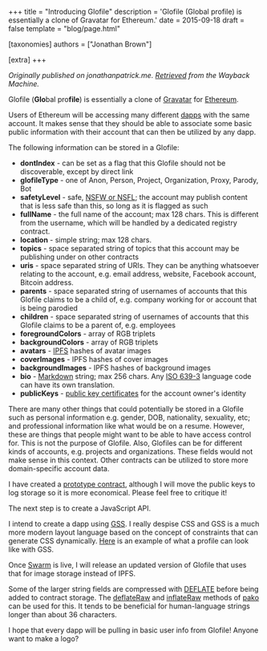 +++
title = "Introducing Glofile"
description = 'Glofile (Global profile) is essentially a clone of Gravatar for Ethereum.'
date = 2015-09-18
draft = false
template = "blog/page.html"

[taxonomies]
authors = ["Jonathan Brown"]

[extra]
+++

*Originally published on jonathanpatrick.me. [Retrieved](https://web.archive.org/web/20190831080033/http://jonathanpatrick.me/blog/introducing-glofile) from the Wayback Machine.*

<p>Glofile (<b>Glo</b>bal pro<b>file</b>) is essentially a clone of <a target="_blank" href="https://gravatar.com/">Gravatar</a> for <a target="_blank" href="https://ethereum.org/">Ethereum</a>.</p>
<p>Users of Ethereum will be accessing many different <a target="_blank" href="https://web.archive.org/web/20190831080033/http://dapps.ethercasts.com/">dapps</a> with the same account. It makes sense that they should be able to associate some basic public information with their account that can then be utilized by any dapp.</p>
<p>The following information can be stored in a Glofile:</p>
<ul><li><b>dontIndex</b> - can be set as a flag that this Glofile should not be discoverable, except by direct link</li>
<li><b>glofileType</b> - one of Anon, Person, Project, Organization, Proxy, Parody, Bot</li>
<li><b>safetyLevel</b> - safe, <a target="_blank" href="https://en.wikipedia.org/wiki/Not_safe_for_work">NSFW or NSFL</a>; the account may publish content that is less safe than this, so long as it is flagged as such</li>
<li><b>fullName</b> - the full name of the account; max 128 chars. This is different from the username, which will be handled by a dedicated registry contract.</li>
<li><b>location</b> - simple string; max 128 chars.</li>
<li><b>topics</b> - space separated string of topics that this account may be publishing under on other contracts</li>
<li><b>uris</b> - space separated string of URIs. They can be anything whatsoever relating to the account, e.g. email address, website, Facebook account, Bitcoin address.</li>
<li><b>parents</b> - space separated string of usernames of accounts that this Glofile claims to be a child of, e.g. company working for or account that is being parodied</li>
<li><b>children</b> - space separated string of usernames of accounts that this Glofile claims to be a parent of, e.g. employees</li>
<li><b>foregroundColors</b> - array of RGB triplets</li>
<li><b>backgroundColors</b> - array of RGB triplets</li>
<li><b>avatars</b> - <a target="_blank" href="https://ipfs.tech/">IPFS</a> hashes of avatar images</li>
<li><b>coverImages</b> - IPFS hashes of cover images</li>
<li><b>backgroundImages</b> - IPFS hashes of background images</li>
<li><b>bio</b> - <a target="_blank" href="https://en.wikipedia.org/wiki/Markdown">Markdown</a> string; max 256 chars. Any <a target="_blank" href="https://en.wikipedia.org/wiki/ISO_639-3">ISO 639-3</a> language code can have its own translation.</li>
<li><b>publicKeys</b> - <a target="_blank" href="https://en.wikipedia.org/wiki/Public_key_certificate">public key certificates</a> for the account owner's identity</li>
</ul><p>There are many other things that could potentially be stored in a Glofile such as personal information e.g. gender, DOB, nationality, sexuality, etc; and professional information like what would be on a resume. However, these are things that people might want to be able to have access control for. This is not the purpose of Glofile. Also, Glofiles can be for different kinds of accounts, e.g. projects and organizations. These fields would not make sense in this context. Other contracts can be utilized to store more domain-specific account data.</p>
<p>I have created a <a target="_blank" href="https://github.com/ethernomad/glofile-ethereum/blob/master/glofile.sol">prototype contract</a>, although I will move the public keys to log storage so it is more economical. Please feel free to critique it!</p>
<p>The next step is to create a JavaScript API.</p>
<p>I intend to create a dapp using <a target="_blank" href="https://web.archive.org/web/20190831080033/http://gridstylesheets.org/">GSS</a>. I really despise CSS and GSS is a much more modern layout language based on the concept of constraints that can generate CSS dynamically. <a target="_blank" href="https://web.archive.org/web/20190831080033/http://gridstylesheets.org/demos/profile-card/index.html">Here</a> is an example of what a profile can look like with GSS.</p>
<p>Once <a target="_blank" href="https://web.archive.org/web/20190831080033/https://github.com/ethereum/cpp-ethereum/wiki/Swarm">Swarm</a> is live, I will release an updated version of Glofile that uses that for image storage instead of IPFS.</p>
<p>Some of the larger string fields are compressed with <a target="_blank" href="https://en.wikipedia.org/wiki/Deflate">DEFLATE</a> before being added to contract storage. The <a target="_blank" href="https://nodeca.github.io/pako/#deflateRaw">deflateRaw</a> and <a target="_blank" href="https://nodeca.github.io/pako/#inflateRaw">inflateRaw</a> methods of <a target="_blank" href="https://github.com/nodeca/pako">pako</a> can be used for this. It tends to be beneficial for human-language strings longer than about 36 characters.</p>
<p>I hope that every dapp will be pulling in basic user info from Glofile! Anyone want to make a logo?</p>
